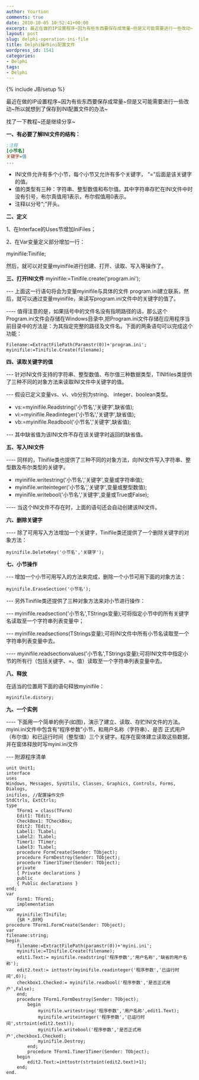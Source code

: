 ```yaml
---
author: Yourtion
comments: true
date: 2010-10-05 10:52:41+00:00
excerpt: 最近在做的IP设置程序~因为有些东西要保存成常量~但是又可能需要进行一些改动~所以就想到了保存到INI配置文件的办法~找了一下教程~还是继续分享~
layout: post
slug: delphi-operation-ini-file
title: Delphi操作ini配置文件
wordpress_id: 1541
categories:
- Delphi
tags:
- Delphi
---
```

{% include JB/setup %}

最近在做的IP设置程序~因为有些东西要保存成常量~但是又可能需要进行一些改动~所以就想到了保存到INI配置文件的办法~

找了一下教程~还是继续分享~

**一、有必要了解INI文件的结构：**

```ini
;注释
[小节名]
关键字=值
...
```

* INI文件允许有多个小节，每个小节又允许有多个关键字， “=”后面是该关键字的值。
* 值的类型有三种：字符串、整型数值和布尔值。其中字符串存贮在INI文件中时没有引号，布尔真值用1表示，布尔假值用0表示。
* 注释以分号“;”开头。

**二、定义**

1、在Interface的Uses节增加IniFiles；

2、在Var变量定义部分增加一行：

myinifile:Tinifile;

然后，就可以对变量myinifile进行创建、打开、读取、写入等操作了。

**三、打开INI文件**
myinifile:=Tinifile.create('program.ini');

--- 上面这一行语句将会为变量myinifile与具体的文件 program.ini建立联系，然后，就可以通过变量myinifile，来读写program.ini文件中的关键字的值了。

---- 值得注意的是，如果括号中的文件名没有指明路径的话，那么这个Program.ini文件会存储在Windows目录中,把Program.ini文件存储在应用程序当前目录中的方法是：为其指定完整的路径及文件名。下面的两条语句可以完成这个功能：

```
Filename:=ExtractFilePath(Paramstr(0))+'program.ini';
myinifile:=Tinifile.Create(filename);
```

**四、读取关键字的值**

--- 针对INI文件支持的字符串、整型数值、布尔值三种数据类型，TINIfiles类提供了三种不同的对象方法来读取INI文件中关键字的值。

--- 假设已定义变量vs、vi、vb分别为string、 integer、boolean类型。

* vs:=myinifile.Readstring('小节名','关键字',缺省值);
* vi:=myinifile.Readinteger('小节名','关键字',缺省值);
* vb:=myinifile.Readbool('小节名','关键字',缺省值);

--- 其中缺省值为该INI文件不存在该关键字时返回的缺省值。

**五、写入INI文件**

---- 同样的，TInifile类也提供了三种不同的对象方法，向INI文件写入字符串、整型数及布尔类型的关键字。

* myinifile.writestring('小节名','关键字',变量或字符串值);
* myinifile.writeinteger('小节名','关键字',变量或整型数值);
* myinifile.writebool('小节名','关键字',变量或True或False);

---- 当这个INI文件不存在时，上面的语句还会自动创建该INI文件。

**六、删除关键字**

---- 除了可用写入方法增加一个关键字，Tinifile类还提供了一个删除关键字的对象方法：

```myinifile.DeleteKey('小节名','关键字');```

**七、小节操作**

--- 增加一个小节可用写入的方法来完成，删除一个小节可用下面的对象方法：

```myinifile.EraseSection('小节名');```

--- 另外Tinifile类还提供了三种对象方法来对小节进行操作：

--- myinifile.readsection('小节名',TStrings变量);可将指定小节中的所有关键字名读取至一个字符串列表变量中；

--- myinifile.readsections(TStrings变量);可将INI文件中所有小节名读取至一个字符串列表变量中去。

---- myinifile.readsectionvalues('小节名',TStrings变量);可将INI文件中指定小节的所有行（包括关键字、=、值）读取至一个字符串列表变量中去。

**八、释放**

在适当的位置用下面的语句释放myinifile：

```myinifile.distory;```

**九、一个实例**

---- 下面用一个简单的例子(如图)，演示了建立、读取、存贮INI文件的方法。myini.ini文件中包含有“程序参数”小节，和用户名称（字符串）、是否 正式用户（布尔值）和已运行时间（整型值）三个关键字。程序在窗体建立读取这些数据，并在窗体释放时写myini.ini文件

--- 附源程序清单

```delphi
unit Unit1;
interface
uses
Windows, Messages, SysUtils, Classes, Graphics, Controls, Forms, Dialogs,
inifiles, //配置操作文件
StdCtrls, ExtCtrls;
type
	TForm1 = class(TForm)
	Edit1: TEdit;
	CheckBox1: TCheckBox;
	Edit2: TEdit;
	Label1: TLabel;
	Label2: TLabel;
	Timer1: TTimer;
	Label3: TLabel;
	procedure FormCreate(Sender: TObject);
	procedure FormDestroy(Sender: TObject);
	procedure Timer1Timer(Sender: TObject);
	private
	{ Private declarations }
	public
	{ Public declarations }
end;
var
	Form1: TForm1;
	implementation
var
	myinifile:TInifile;
	{$R *.DFM}
procedure TForm1.FormCreate(Sender: TObject);
var
filename:string;
begin
	filename:=ExtractFilePath(paramstr(0))+'myini.ini';
	myinifile:=TInifile.Create(filename);
	edit1.Text:= myinifile.readstring('程序参数','用户名称','缺省的用户名称');
	edit2.text:= inttostr(myinifile.readinteger('程序参数','已运行时间',0));
	checkbox1.Checked:= myinifile.readbool('程序参数','是否正式用户',False);
	end;
	procedure TForm1.FormDestroy(Sender: TObject);
		begin
			myinifile.writestring('程序参数','用户名称',edit1.Text);
			myinifile.writeinteger('程序参数','已运行时间',strtoint(edit2.text));
			myinifile.writebool('程序参数','是否正式用户',checkbox1.Checked);
			myinifile.Destroy;
		end;
		procedure TForm1.Timer1Timer(Sender: TObject);
	begin
		edit2.Text:=inttostr(strtoint(edit2.text)+1);
	end;
end.
```

